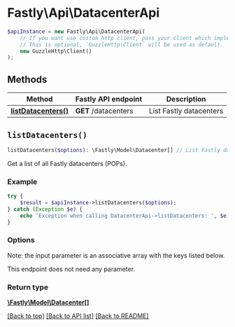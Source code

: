 # Fastly\Api\DatacenterApi


```php
$apiInstance = new Fastly\Api\DatacenterApi(
    // If you want use custom http client, pass your client which implements `GuzzleHttp\ClientInterface`.
    // This is optional, `GuzzleHttp\Client` will be used as default.
    new GuzzleHttp\Client()
);
```

## Methods

Method | Fastly API endpoint | Description
------------- | ------------- | -------------
[**listDatacenters()**](DatacenterApi.md#listDatacenters) | **GET** /datacenters | List Fastly datacenters


## `listDatacenters()`

```php
listDatacenters($options): \Fastly\Model\Datacenter[] // List Fastly datacenters
```

Get a list of all Fastly datacenters (POPs).

### Example
```php
try {
    $result = $apiInstance->listDatacenters($options);
} catch (Exception $e) {
    echo 'Exception when calling DatacenterApi->listDatacenters: ', $e->getMessage(), PHP_EOL;
}
```

### Options

Note: the input parameter is an associative array with the keys listed below.

This endpoint does not need any parameter.

### Return type

[**\Fastly\Model\Datacenter[]**](../Model/Datacenter.md)

[[Back to top]](#) [[Back to API list]](../../README.md#endpoints)
[[Back to README]](../../README.md)
